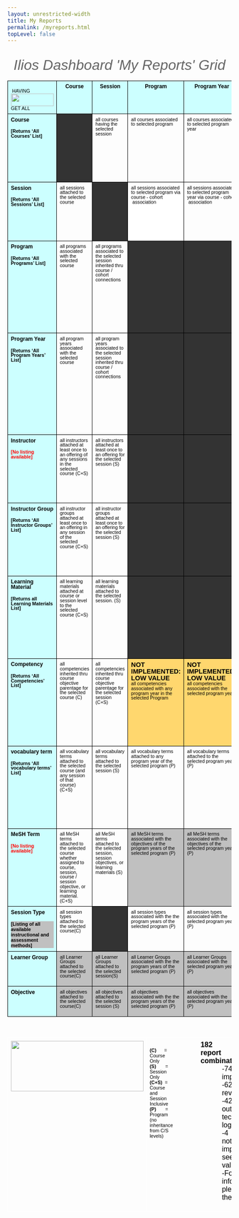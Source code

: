 ```yaml
---
layout: unrestricted-width
title: My Reports
permalink: /myreports.html
topLevel: false
---
```



  <title>Ilios My Reports Grid</title>
  <style type="text/css">
   ol{margin:0;padding:0}
   .c0{line-height:1.0;direction:ltr}.c27{max-width:1080pt;padding:14.4pt 72pt 7.2pt 72pt}
   .c1{font-size:8pt}
   .c2{vertical-align:top;width:97.9pt;border-style:solid;background-color:#333333;border-color:#000000;border-width:1pt;padding:5pt 5pt 5pt 5pt}
   .c3{vertical-align:top;width:97.9pt;border-style:solid;border-color:#000000;border-width:1pt;padding:5pt 5pt 5pt 5pt}
   .c4{font-size:12pt}
   .c5{background-color:#c0c0c0}
   .c6{height:11pt}
   .c7{vertical-align:top;width:84.8pt;border-style:solid;background-color:#ccffff;border-color:#000000;border-width:1pt;padding:5pt 5pt 5pt 5pt}
   .c8{background-color:#ccffff}
   .c9{direction:ltr}
   .c10{text-align:justify;margin-left:36pt}
   .c11{font-weight:bold}
   .c12{border-collapse:collapse}
   .c13{vertical-align:top;width:236.2pt;border-style:solid;border-color:#ffffff;border-width:1pt;padding:5pt 5pt 5pt 5pt}
   .c14{text-align:center}
   .c15{font-size:9pt}
   .c16{font-size:36pt}
   .c17{background-color:#ffffff}
   .c18{color:#ff0000}
   .c19{font-style:italic}
   .c20{vertical-align:middle;width:97.9pt;border-style:solid;background-color:#ff6666;border-color:#000000;border-width:1pt;padding:5pt 5pt 5pt 5pt}
   .c21{text-align:justify;margin-left:72pt}
   .c22{vertical-align:bottom;width:84.8pt;border-style:solid;border-color:#000000;border-width:1pt;padding:5pt 5pt 5pt 5pt}
   .c23{background-color:#000000}
   .c24{background-color:#ffd76e}
   .c25{vertical-align:top;width:439.5pt;border-style:solid;border-color:#ffffff;border-width:1pt;padding:5pt 5pt 5pt 5pt}
   .c26{margin-left:36pt}
   .c28{vertical-align:top;width:391.5pt;border-style:solid;border-color:#ffffff;border-width:1pt;padding:5pt 5pt 5pt 5pt}
   .title{padding-top:24pt;line-height:1.15;text-align:left;color:#000000;font-size:36pt;font-family:"Arial";font-weight:bold;padding-bottom:6pt}
   .subtitle{padding-top:18pt;line-height:1.15;color:#666666;font-style:italic;font-size:24pt;font-family:"Arial", "helvetica","san-serif";padding-bottom:0.75em;}
   p{color:#000000;font-size:11pt;margin:0;font-family:"Arial"}
   h1{padding-top:24pt;line-height:1.15;text-align:left;color:#000000;font-size:24pt;font-family:"Arial";font-weight:bold;padding-bottom:6pt}
   h2{padding-top:18pt;line-height:1.15;text-align:left;color:#000000;font-size:18pt;font-family:"Arial";font-weight:bold;padding-bottom:4pt}
   h3{padding-top:14pt;line-height:1.15;text-align:left;color:#000000;font-size:14pt;font-family:"Arial";font-weight:bold;padding-bottom:4pt}
   h4{padding-top:12pt;line-height:1.15;text-align:left;color:#000000;font-size:12pt;font-family:"Arial";font-weight:bold;padding-bottom:2pt}
   h5{padding-top:11pt;line-height:1.15;text-align:left;color:#000000;font-size:11pt;font-family:"Arial";font-weight:bold;padding-bottom:2pt}
   h6{padding-top:10pt;line-height:1.15;text-align:left;color:#000000;font-size:10pt;font-family:"Arial";font-weight:bold;padding-bottom:2pt}
   </style>



 <p class="c6 c9">

  <span class="c1"></span>
 </p><a href="#" name="71619b3b69cc506a5e38b4fbb8c4104ee8834b2a"></a><a href="#" name="0"></a>
<div style="text-align:center;"><span class="subtitle">Ilios Dashboard 'My Reports' Grid</span></div>
<table cellpadding="0" cellspacing="0" class="c12" style="align:left; margin-left:0em; z-index:1;">
 <tbody>
  <tr>
   <td class="c8 c22">
    <p class="c0"><span class="c1">&nbsp; &nbsp; &nbsp; &nbsp; &nbsp; &nbsp; &nbsp; &nbsp; &nbsp; &nbsp;HAVING</span><img height="28" src="/media/image01.png" width="96"><br /><span class="c1">GET ALL &nbsp; </span></p>
   </td>
  <td class="c3 c8"><p class="c0 c14"><span class="c11 c15">Course</span></p></td>
  <td class="c3 c8"><p class="c0 c14"><span class="c11 c15">Session</span></p></td>
  <td class="c3 c8"><p class="c0 c14"><span class="c11 c15">Program</span></p></td>
  <td class="c3 c8"><p class="c0 c14"><span class="c11 c15">Program Year</span></p></td>
  <td class="c3 c8"><p class="c0 c14"><span class="c11 c15">Instructor </span></p></td>
  <td class="c3 c8"><p class="c0 c14"><span class="c11 c15">Instructor Group</span></p></td>
  <td class="c3 c8"><p class="c0 c14"><span class="c11 c15">Learning Material </span></p></td>
  <td class="c3 c8"><p class="c0 c14"><span class="c11 c15">Competency </span></p></td>
  <td class="c3 c8"><p class="c0 c14"><span class="c11 c15">Vocabulary Term</span></p></td>
  <td class="c3 c8"><p class="c0 c14"><span class="c11 c15">MeSH Term</span></p></td>
  <td class="c3 c8"><p class="c0 c14"><span class="c11 c15">Session Type</span></p></td>
  <td class="c3 c8"><p class="c0 c14"><span class="c11 c15">Learner Group</span></p></td>
  <td class="c3 c8"><p class="c0 c14"><span class="c11 c15">objective</span></p></td></tr>
  <tr>
  <td class="c7"><p class="c0"><span class="c11 c15">Course</span></p><p class="c0 c6"><span class="c11 c1"></span></p><p class="c0"><span class="c11 c1">[Returns &lsquo;All Courses&rsquo; List]</span></p></td>
  <td class="c2"><p class="c0 c6"><span class="c1 c23"></span></p></td>
  <td class="c3"><p class="c0"><span class="c1">all courses having the selected session</span></p></td>
  <td class="c3"><p class="c0"><span class="c1">all courses associated to selected program</span></p></td>
  <td class="c3"><p class="c0"><span class="c1">all courses associated to selected program year</span></p></td>
  <td class="c3"><p class="c0"><span class="c1">all courses where the selected instructor is attached to at least one of the course&rsquo;s session offerings</span></p></td>
  <td class="c3"><p class="c0"><span class="c1">all courses where the selected instructor group &nbsp;is attached to at least one of the course&rsquo;s session offerings</span></p></td>
  <td class="c3"><p class="c0"><span class="c1">all courses where the learning material selected is attached at either course or session level</span></p></td>
  <td class="c3"><p class="c0"><span class="c1">all courses where the selected competency is derived from parentage in the competency tree from course objectives</span></p></td>
  <td class="c3"><p class="c0"><span class="c1">all courses where the selected vocabulary term is attached to the course or to a session in the course (C+S)</span></p></td>
  <td class="c3"><p class="c0"><span class="c1">all courses where the selected mesh term is assigned to course, session, course / session objective, or learning material. (C+S)</span></p></td>
  <td class="c3"><p class="c0"><span class="c1">all courses where the selected session type is attached to the course or to a session in the course (C+S)</span></p></td>
  <td class="c3 c5"><p class="c0"><span class="c1">all courses where the selected learner group is attached to a session in the course (C+S)</span></p></td>
  <td class="c3 c5"><p class="c0"><span class="c1">all courses where the selected objective is attached to the course or to a session in the course (C+S)</span></p></td>
<!-- <td class="c2"></td> --> </tr>
<tr>
  <td class="c7"><p class="c0"><span class="c11 c15">Session</span></p><p class="c0 c6"><span class="c11 c1"></span></p><p class="c0"><span class="c11 c1">[Returns &lsquo;All Sessions&rsquo; List]</span></p></td>
  <td class="c3"><p class="c0"><span class="c1">all sessions attached to the selected course</span></p></td><td class="c2"><p class="c0 c6"><span class="c1"></span></p></td>
  <td class="c3 c17"><p class="c0"><span class="c1">all sessions associated to selected program via course - cohort &nbsp;association</span></p></td>
  <td class="c3"><p class="c0"><span class="c1">all sessions associated to selected program year via course - cohort &nbsp;association</span></p></td>
  <td class="c3"><p class="c0"><span class="c1">all sessions where the selected instructor is attached to at least one offering</span></p></td>
  <td class="c3"><p class="c0"><span class="c1">all sessions where the selected instructor group &nbsp;is attached to at least one of the &nbsp;session offerings</span></p></td>
  <td class="c3"><p class="c0"><span class="c1">all sessions where the learning material selected is attached to the session</span></p></td><td class="c3"><p class="c0"><span class="c1">all sessions where the selected competency is derived from parentage in the competency tree from session objective&rsquo;s parent course objectives</span></p></td>
  <td class="c3"><p class="c0"><span class="c1">all sessions where the selected vocabulary term is attached (S)</span></p></td><td class="c3"><p class="c0"><span class="c1">all sessions where the mesh term selected is assigned to the &nbsp;session, its objectives, or its attached learning material (S)</span></p></td>
  <td class="c3"><p class="c0"><span class="c1">all sessions where the session type selected is assigned to the session. (S)</span></p></td>
  <td class="c3 c5"><p class="c0"><span class="c1">all sessions where the selected learner group is assigned to the session. (S)</span></p></td>
  <td class="c3 c5"><p class="c0"><span class="c1">all sessions where the selected objective is assigned to the session. (S)</span></p></td></tr>
  <tr>
  <td class="c7"><p class="c0"><span class="c11 c15">Program</span></p><p class="c0 c6"><span class="c11 c1"></span></p><p class="c0"><span class="c11 c1">[Returns &lsquo;All Programs&rsquo; List]</span></p></td>
  <td class="c3"><p class="c0"><span class="c1">all programs associated with the selected course</span></p></td>
  <td class="c3"><p class="c0"><span class="c1">all programs associated to the selected session inherited thru course / cohort connections</span></p></td>
  <td class="c2"><p class="c0 c6"><span class="c1"></span></p></td>
  <td class="c2"><p class="c0 c6"><span class="c1"></span></p></td>
  <td class="c3 c5"><p class="c0"><span class="c1">all programs where the selected instructor is attached to at least one session of one course associated with a cohort of the program</span></p></td>
  <td class="c3 c5"><p class="c0"><span class="c1">all programs where the selected instructor group is attached to at least one session of one course associated with a cohort of the program</span></p></td>
  <td class="c3 c5"><p class="c0"><span class="c1">all programs where the selected learning material is attached to at least one session of a course, or one course, &nbsp;associated with a cohort of the program (C+S)</span></p></td>
  <td class="c3 c24"><p class="c0"><strong>NOT IMPLEMENTED: LOW VALUE</strong><br /><span class="c1">all programs which include at least one program year which has the selected competency as an attribute.</span></p></td>
  <td class="c3"><p class="c0"><span class="c1">all programs where the selected vocabulary term is attached to a program year within the program.</span></p></td>
  <td class="c3 c5"><p class="c0"><span class="c1">all programs which include a course, course objective, session, session objective, course learning material or session learning material tagged with the selected MeSH term (C+S)</span></p></td>
  <td class="c3 c5"><p class="c0"><span class="c1">all programs which include a course, course objective, session, session objective, course learning material or session learning material tagged with the selected MeSH term (C+S)</span></p></td>
  <td class="c2"><p class="c0"><span class="c1"></span></p></td>
  <td class="c2"></td></tr>
  <tr>
  <td class="c7"><p class="c0"><span class="c11 c15">Program Year</span></p><p class="c0 c6"><span class="c11 c1"></span></p><p class="c0"><span class="c11 c1">[Returns &lsquo;All Program Years&rsquo; List]</span></p></td>
  <td class="c3"><p class="c0"><span class="c1">all program years associated with the selected course</span></p></td>
  <td class="c3"><p class="c0"><span class="c1">all program years associated to the selected session inherited thru course / cohort connections</span></p></td>
  <td class="c2"><p class="c0 c14"><span class="c1"></span></p></td>
  <td class="c2"><p class="c0 c6"><span class="c1"></span></p></td>
  <td class="c3 c5"><p class="c0"><span class="c1">all program years where the selected instructor is attached to at least one session of one course &nbsp;associated with the cohort</span></p></td>
  <td class="c3 c5"><p class="c0"><span class="c1">all program years where the selected instructor group is attached to at least one session of one course associated with the cohort</span></p></td>
  <td class="c3 c5"><p class="c0"><span class="c1">all program years where the selected learning material is attached to at least one session or one course associated with the cohort </span></p></td>
  <td class="c3 c24"><p class="c0"><strong>NOT IMPLEMENTED: LOW VALUE</strong><br /><span class="c1">all program years which have the selected competency as an attribute.</span></p></td>
  <td class="c3"><p class="c0"><span class="c1">all program years with the selected vocabulary term attached</span></p></td>
  <td class="c3 c5"><p class="c0"><span class="c1">all program years associated with a course that &nbsp;include a course objective, session, session objective, course learning material or session learning material tagged with the selected MeSH term (C+S)</span></p></td>
  <td class="c2 c5"><p class="c0"><span class="c1"></span></p></td>
  <td class="c3 c5"><p class="c0"><span class="c1">all program years associated with a course that includes selected objective at course or session level (C+S)</span></p></td>
  <td class="c2"></td></tr>
  <tr>
  <td class="c7"><p class="c0"><span class="c11 c15">Instructor</span><span class="c11 c1">&nbsp;</span></p><p class="c0 c6"><span class="c11 c1 c18"></span></p><p class="c0"><span class="c11 c1 c18">[No listing available]</span></p></td>
  <td class="c3"><p class="c0"><span class="c1">all instructors attached at least once to an offering of any sessions in the selected course (C+S)</span></p></td>
  <td class="c3"><p class="c0"><span class="c1">all instructors attached at least once to an offering for the selected session (S)</span></p></td>
  <td class="c2"><p class="c0 c6"><span class="c1"></span></p></td>
  <td class="c2"><p class="c0 c6"><span class="c1"></span></p></td>
  <td class="c2"><p class="c0 c6"><span class="c1"></span></p></td>
  <td class="c3"><p class="c0"><span class="c1">all instructors attached to the selected instructor group</span></p></td>
  <td class="c3"><p class="c0"><span class="c1">all instructors attached to a session where the selected learning material is attached. (S)</span></p></td>
  <td class="c3 c5"><p class="c0"><span class="c1">all instructors attached to a session where the selected competency is associated via inheritance from the session objective. (S)</span></p></td>
  <td class="c3 c5"><p class="c0"><span class="c1">all instructors attached to a session offering where the session has the selected vocabulary term attached (S)</span></p></td>
  <td class="c3 c5"><p class="c0"><span class="c1">all instructors attached to a session where the selected MeSH term is attached to a session objective, learning material, or the session itself. (S)</span></p></td>
  <td class="c3"><p class="c0"><span class="c1">all instructors attached to a session where the session type selected is assigned to the session. (S)</span></p></td>
  <td class="c2"><p class="c0"><span class="c1"></span></p></td>
  <td class="c3 c5"><p class="c0"><span class="c1">all instructors attached to a session where the selected objective is assigned. (S)</span></p></td></tr>
  <tr>
  <td class="c7"><p class="c0"><span class="c11 c15">Instructor Group</span></p><p class="c0 c6"><span class="c11 c1"></span></p><p class="c0"><span class="c11 c1">[Returns &lsquo;All Instructor Groups&rsquo; List]</span></p></td>
  <td class="c3"><p class="c0"><span class="c1">all instructor groups attached at least once to an offering in any session of the selected course (C+S)</span></p></td>
  <td class="c3"><p class="c0"><span class="c1">all instructor groups attached at least once to an offering for the selected session (S)</span></p></td><td class="c2"><p class="c0 c6"><span class="c1"></span></p></td>
  <td class="c2"><p class="c0 c6"><span class="c1"></span></p></td>
  <td class="c2"><p class="c0 c6"><span class="c1"></span></p></td>
  <td class="c2"><p class="c0 c6"><span class="c1"></span></p></td>
  <td class="c3"><p class="c0"><span class="c1">all instructor groups attached to a session where the selected learning material is attached (S)</span></p></td>
  <td class="c3 c5"><p class="c0"><span class="c1">all instructor groups attached to a session where the selected competency is associated via inheritance from the session objective (S)</span></p></td>
  <td class="c3 c5"><p class="c0"><span class="c1">all instructor groups attached to a session offering where the session has the selected vocabulary term attached (S)</span></p></td>
  <td class="c3 c5"><p class="c0"><span class="c1">all instructor groups attached to a session where the selected MeSH term is attached to a session objective, learning material, or the session itself (S)</span></p></td>
  <td class="c3"><p class="c0"><span class="c1">all instructors groups attached to a session where the session type selected is assigned to the session. (S)</span></p></td>
  <td class="c2"><p class="c0"><span class="c1"></span></p></td>
  <td class="c3 c5"><p class="c0"><span class="c1">all instructors groups attached to a session where the selected objective is assigned. (S)</span></p></td></tr>
  <tr>
  <td class="c7"><p class="c0"><span class="c11 c15">Learning Material </span></p><p class="c0 c6"><span class="c11 c1"></span></p><p class="c0"><span class="c11 c1">[Returns all Learning Materials List]</span></p></td>
  <td class="c3"><p class="c0"><span class="c1">all learning materials attached at course or session level to the selected course (C+S)</span></p></td>
  <td class="c3"><p class="c0"><span class="c1">all learning materials attached to the selected session. (S)</span></p></td>
  <td class="c2"><p class="c0 c6"><span class="c1"></span></p></td>
  <td class="c2"><p class="c0 c6"><span class="c1"></span></p></td>
  <td class="c3"><p class="c0"><span class="c1">all learning materials attached to a session where the selected instructor is attached to at least one offering (S)</span></p></td>
  <td class="c3"><p class="c0"><span class="c1">all learning materials attached to a session where the selected instructor is attached to at least one offering (S)</span></p></td>
  <td class="c2"><p class="c0 c6"><span class="c1"></span></p></td>
  <td class="c3 c5"><p class="c0"><span class="c1">all learning materials attached to a session or course where the selected competency is associated via inheritance by session / course objective (C+S)</span></p></td>
  <td class="c3 c5"><p class="c0"><span class="c1">all learning materials attached to all courses where the selected vocabulary term is attached, or to sessions where the selected vocabulary term is attached (C+S)</span></p></td>
  <td class="c3"><p class="c0"><span class="c1">all learning materials tagged with the selected MeSH term</span></p></td>
  <td class="c3"><p class="c0"><span class="c1">all learning materials attached to a session where the session type selected is assigned to the session. (S)</span></p></td>
  <td class="c3 c5"><p class="c0"><span class="c1">all learning materials where the selected learner group is attached to the course or to a session in the course (C+S)</span></p></td>
  <td class="c3 c5"><p class="c0"><span class="c1">all learning materials where the selected objective is attached to the course or to a session in the course (C+S)</span></p></td>
</tr>
  <tr>
  <td class="c7"><p class="c0"><span class="c11 c15">Competency </span></p><p class="c0 c6"><span class="c11 c1"></span></p><p class="c0"><span class="c11 c1">[Returns &lsquo;All Competencies&rsquo; List]</span></p></td>
  <td class="c3"><p class="c0"><span class="c1">all competencies inherited thru course objective parentage for the selected course (C)</span></p></td><td class="c3"><p class="c0"><span class="c1">all competencies inherited thru course objective parentage for the selected session (C+S)</span></p></td>
  <td class="c3 c24"><p class="c0"><strong>NOT IMPLEMENTED: LOW VALUE<br /></strong><span class="c1">all competencies associated with any program year in the selected Program</span></p></td>
  <td class="c3 c24"><p class="c0"><strong>NOT IMPLEMENTED: LOW VALUE<br /></strong><span class="c1">all competencies associated with the selected program year.</span></p></td>
  <td class="c3 c5"><p class="c0"><span class="c1">all competencies inherited thru course/session objective parentage where the selected instructor is attached to at least one offering of a session in the inheritance tree. (S)</span></p></td>
  <td class="c3 c5"><p class="c0"><span class="c1">all competencies inherited thru course/session objective parentage where the selected instructor group is attached to at least one offering of a session in the inheritance tree (S)</span></p></td>
  <td class="c3 c5"><p class="c0"><span class="c1">all competencies associated via inheritance to the objectives of a course or session where the selected learning material is attached (C+S)</span></p></td>
  <td class="c2"><p class="c0 c6"><span class="c1"></span></p></td>
  <td class="c3 c5"><p class="c0"><span class="c1">all competencies associated via inheritance to courses or sessions where the selected vocabulary term is attached. (C+S)</span></p></td>
  <td class="c3 c5"><p class="c0"><span class="c1">all competencies associated via inheritance to courses or sessions where &nbsp;that course or session or an objective or learning material is tagged with the selected mesh term. (C+S)</span></p></td>
  <td class="c3"><p class="c0"><span class="c1">all competencies attached to a session via inherited objective parentage where the session type selected is assigned to the session. (S)</span></p></td>
  <td class="c3 c5"><p class="c0"><span class="c1">all competencies  where the selected learner group is attached to the course or to a session in the course (C+S)</span></p></td>
  <td class="c3 c5"><p class="c0"><span class="c1">all competencies where the selected objective is attached to the course or to a session in the course (C+S)</span></p></td>
  </tr>
  <tr>
  <td class="c7"><p class="c0"><span class="c11 c15">vocabulary term</span></p><p class="c0 c6"><span class="c11 c1"></span></p><p class="c0"><span class="c11 c1">[Returns &lsquo;All vocabulary terms&rsquo; List]</span></p></td>
  <td class="c3"><p class="c0"><span class="c1">all vocabulary terms attached to the selected course (and any session of that course) (C+S)</span></p></td><td class="c3"><p class="c0"><span class="c1">all vocabulary terms attached to the selected session (S)</span></p></td>
  <td class="c3"><p class="c0"><span class="c1">all vocabulary terms attached to any program year of the selected program (P)</span></p></td>
  <td class="c3"><p class="c0"><span class="c1">all vocabulary terms attached to the selected program year (P)</span></p></td>
  <td class="c3"><p class="c0"><span class="c1">all vocabulary terms attached to any session where the selected instructor is attached to at least one offering (S)</span></p></td>
  <td class="c3 c5"><p class="c0"><span class="c1">all vocabulary terms attached to any session where the selected instructor group is attached to at least one offering (S)</span></p></td>
  <td class="c3"><p class="c0"><span class="c1">all vocabulary terms attached to a session or course where the selected learning material is attached (C+S)</span></p></td>
  <td class="c3"><p class="c0"><span class="c1">all vocabulary terms attached to a session or course where the selected competency is inherited via objective tree (C+S)</span></p></td>
  <td class="c2"><p class="c0 c6"><span class="c1"></span></p></td>
  <td class="c2"><p class="c0"><span class="c1">all vocabulary terms attached to a session or course where where that course or session or an associated objective or learning material is tagged with the selected mesh term. (C+S)</span></p></td>
  <td class="c3"><p class="c0"><span class="c1">all the vocabulary terms associated with a session with the selected session type</span></p></td>
  <td class="c3 c5"><p class="c0"><span class="c1">all vocabulary terms  where the selected learner group is attached to the course or to a session in the course (C+S)</span></p></td>
  <td class="c3 c5"><p class="c0"><span class="c1">all vocabulary terms associated with the selected objective</span></p></td>
</tr>
  <tr>
  <td class="c7"><p class="c0"><span class="c11 c15">MeSH Term</span></p><p class="c0 c6"><span class="c11 c1"></span></p><p class="c0"><span class="c11 c1 c18">[No listing available]</span></p></td>
  <td class="c3"><p class="c0"><span class="c1">all MeSH terms attached to the selected course whether assigned to course, session, course / session objective, or learning material. (C+S)</span></p></td>
  <td class="c3"><p class="c0"><span class="c1">all MeSH terms attached to the selected session, session objectives, or learning materials (S)</span></p></td>
  <td class="c3 c5"><p class="c0"><span class="c1">all MeSH terms associated with the objectives of the program years of the selected program (P)</span></p></td>
  <td class="c3 c5"><p class="c0"><span class="c1">all MeSH terms associated with the objectives of the selected program year (P)</span></p></td>
  <td class="c2"><p class="c0 c6"><span class="c1"></span></p></td>
  <td class="c2"><p class="c0 c6"><span class="c1"></span></p></td>
  <td class="c3"><p class="c0"><span class="c1">all MeSH terms associated to the selected learning material</span></p></td>
  <td class="c2"><p class="c0 c6"><span class="c1"></span></p></td>
  <td class="c2"></td>
  <td class="c2"></td>
  <td class="c3"><p class="c0"><span class="c1">all the MeSH terms associated with a session, or an objective of a session, or a learning material attached to a session, with the selected session type</span></p></td>
  <td class="c3 c5"><p class="c0"><span class="c1">all MeSH terms associated to the selected learning material</span></p></td>
  <td class="c3 c5"><p class="c0"><span class="c1">all MeSH terms associated to the selected learning material</span></p></td>
  </tr>
   <tr>
  <td class="c7"><p class="c0"><span class="c11 c15">Session Type</span></p><p class="c0 c6"><span class="c0 c1"></span></p><p class="c1 c5"><span class="c11 c1 c5">[Listing of all available instructional and assessment methods]</span></p></td>
  <td class="c3"><p class="c0"><span class="c1">all session types attached to the selected course(C)</span></p></td>
  <td class="c2"><p class="c0"><span class="c1"></span></p></td>
  <td class="c3"><p class="c0"><span class="c1">all session types associated with the the program years of the selected program (P)</span></p></td>
  <td class="c3"><p class="c0"><span class="c1">all session types associated with the selected program year (P)</span></p></td>
  <td class="c3"><p class="c0"><span class="c1">all session types associated to the selected instructor</span></p></td>
  <td class="c3"><p class="c0"><span class="c1">all session types associated to the selected instructor group</span></p></td>
  <td class="c3"><p class="c0"><span class="c1">all session types associated to the selected learning material</span></p></td>
  <td class="c3"><p class="c0"><span class="c1">all session types associated to the selected competency</span></p></td>
  <td class="c3"><p class="c0"><span class="c1">all session types associated to the selected vocabulary term</span></p></td>
  <td class="c3"><p class="c0"><span class="c1">all session types associated to the selected mesh term</span></p></td>
  <td class="c2"><p class="c0"><span class="c1"></span></p></td>
  <td class="c3 c5"><p class="c0"><span class="c1">all session types associated to the selected learner group</span></p></td>
  <td class="c3 c5"><p class="c0"><span class="c1">all session types associated to the selected objective</span></p></td>
  </tr>
  <tr>
 <td class="c7"><p class="c0"><span class="c11 c15">Learner Group</span></p><p class="c0 c6"><span class="c0 c1"></span></p><p class="c1 c5"></p></td>
 <td class="c3 c5"><p class="c0"><span class="c1">all Learner Groups attached to the selected course(C)</span></p></td>
 <td class="c3 c5"><p class="c0"><span class="c1">all Learner Groups attached to the selected session(S)</span></p></td>
 <td class="c3 c5"><p class="c0"><span class="c1">all Learner Groups associated with the the program years of the selected program (P)</span></p></td>
 <td class="c3 c5"><p class="c0"><span class="c1">all Learner Groups associated with the selected program year (P)</span></p></td>
 <td class="c3 c5"><p class="c0"><span class="c1">all Learner Groups associated to the selected instructor</span></p></td>
 <td class="c3 c5"><p class="c0"><span class="c1">all Learner Groups associated to the selected instructor group</span></p></td>
 <td class="c3 c5"><p class="c0"><span class="c1">all Learner Groups associated to the selected learning material</span></p></td>
 <td class="c3 c5"><p class="c0"><span class="c1">all Learner Groups associated to the selected competency</span></p></td>
 <td class="c3 c5"><p class="c0"><span class="c1">all Learner Groups associated to the selected vocabulary term</span></p></td>
 <td class="c3 c5"><p class="c0"><span class="c1">All Learner Groups associated to the selected MeSH term</span></p></td>
 <td class="c3 c5"><p class="c0"><span class="c1">all Learner Groups associated to the selected session type</span></p></td>
 <td class="c2"><p class="c0"><span class="c1"></span></p></td>
 <td class="c3 c5"><p class="c0"><span class="c1">all Learner Groups associated to the selected objective</span></p></td>
 </tr>
 <tr>
<td class="c7"><p class="c0"><span class="c11 c15">Objective</span></p><p class="c0 c6"><span class="c0 c1"></span></p><p class="c1 c5"></p></td>
<td class="c3 c5"><p class="c0"><span class="c1">all objectives attached to the selected course(C)</span></p></td>
<td class="c3 c5"><p class="c0"><span class="c1">all objectives attached to the selected session (S)</span></p></td>
<td class="c3 c5"><p class="c0"><span class="c1">all objectives associated with the the program years of the selected program (P)</span></p></td>
<td class="c3 c5"><p class="c0"><span class="c1">all objectives associated with the selected program year (P)</span></p></td>
<td class="c3 c5"><p class="c0"><span class="c1">all objectives associated to the selected instructor</span></p></td>
<td class="c3 c5"><p class="c0"><span class="c1">all objectives associated to the selected instructor group</span></p></td>
<td class="c3 c5"><p class="c0"><span class="c1">all objectives associated to the selected learning material</span></p></td>
<td class="c3 c5"><p class="c0"><span class="c1">all objectives associated to the selected competency</span></p></td>
<td class="c3 c5"><p class="c0"><span class="c1">all objectives associated to the selected vocabulary term</span></p></td>
<td class="c3 c5"><p class="c0"><span class="c1">ll objectives associated to the selected MeSH term</span></p></td>
<td class="c3 c5"><p class="c0"><span class="c1">all objectives associated to the selected session type</span></p></td>
<td class="c3 c5"><p class="c0"><span class="c1">all objectives associated to the selected learner group</span></p></td>
<td class="c3 c5"><p class="c0"><span class="c1">all <em>other</em> objectives mapped to the selected objective</span></p></td>
</tr>
</tbody>
</table>
  <p class="c6 c9"><span class="c1"></span></p><a href="#" name="c9a340ce71fd81f7742b3df48c52acf0fe75306f"></a><a href="#" name="1"></a>

  <table cellpadding="0" cellspacing="0" class="c12">
   <tbody>
    <tr>
     <td class="c13"><p class="c0"><img height="113" src="/media/image00.png" width="298"></p></td>
     <td class="c25"><p class="c6 c9"><span class="c1"></span></p>
      <p class="c9"><span class="c11 c1">(C)</span><span class="c1">&nbsp; &nbsp; &nbsp; = Course Only</span></p>
      <p class="c9"><span class="c11 c1">(S)</span><span class="c1">&nbsp; &nbsp; &nbsp; &nbsp;= Session Only</span></p>
      <p class="c9"><span class="c11 c1">(C+S) &nbsp;</span><span class="c1">= Course and Session Inclusive</span></p>
      <p class="c9"><span class="c11 c1">(P)</span><span class="c1">&nbsp; &nbsp; &nbsp; &nbsp;= Program (no inheritance from C/S levels)</span></p></td>
     <td class="c28">
      <p class="c10 c9"><span class="c4 c11">182 possible report combinations.</span></p>
      <p class="c21 c9"><span class="c4">-74 implemented.</span></p>
      <p class="c21 c9"><span class="c4">-62 under review.</span></p>
      <p class="c21 c9"><span class="c4">-42 options out of scope technically or logically.</span></p>
      <p class="c21 c9"><span class="c4">-4 options not implemented, seen as low value.</span></p>
      <p class="c21 c9"><span class="c4">-For more information, please visit the <a href="https://www.github.com/ilios/ilios/wiki/" target="_wikipage">Ilios Wiki</a>.</span></p>
      <p class="c21 c9"><span class="c4"></span></p><p class="c6 c9 c21"><span class="c1"></span></p></td>
     </tr>
    </tbody>
   </table>
  <p class="c6 c9"><span class="c1"></span></p><p class="c6 c9"><span class="c1"></span></p><p class="c6 c9 c26"><span class="c1"></span></p><p class="c6 c9"><span class="c1"></span></p><p class="c6 c9"><span class="c1"></span></p><p class="c6 c9 c10"><span class="c4"></span></p>
